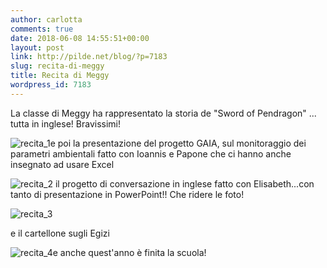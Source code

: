 ```yaml
---
author: carlotta
comments: true
date: 2018-06-08 14:55:51+00:00
layout: post
link: http://pilde.net/blog/?p=7183
slug: recita-di-meggy
title: Recita di Meggy
wordpress_id: 7183
---
```


La classe di Meggy ha rappresentato la storia de "Sword of Pendragon" ... tutta in inglese! Bravissimi!

![recita_1](http://pilde.net/blog/wp-content/uploads/2018/06/recita_1.jpg)e poi la presentazione del progetto GAIA, sul monitoraggio dei parametri ambientali fatto con Ioannis e Papone che ci hanno anche insegnato ad usare Excel

![recita_2](http://pilde.net/blog/wp-content/uploads/2018/06/recita_2.jpg) il progetto di conversazione in inglese fatto con Elisabeth...con tanto di presentazione in PowerPoint!! Che ridere le foto!

![recita_3](http://pilde.net/blog/wp-content/uploads/2018/06/recita_3.jpg)

e il cartellone sugli Egizi

![recita_4](http://pilde.net/blog/wp-content/uploads/2018/06/recita_4.jpg)e anche quest'anno è finita la scuola!
